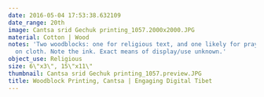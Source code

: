 ```yaml
---
date: 2016-05-04 17:53:38.632109
date_range: 20th
image: Cantsa srid Gechuk printing_1057.2000x2000.JPG
material: Cotton | Wood
notes: 'Two woodblocks: one for religious text, and one likely for prayers printed
  on cloth. Note the ink. Exact means of display/use unknown.'
object_use: Religious
size: 6\"x3\", 15\"x11\"
thumbnail: Cantsa srid Gechuk printing_1057.preview.JPG
title: Woodblock Printing, Cantsa | Engaging Digital Tibet
---
```


